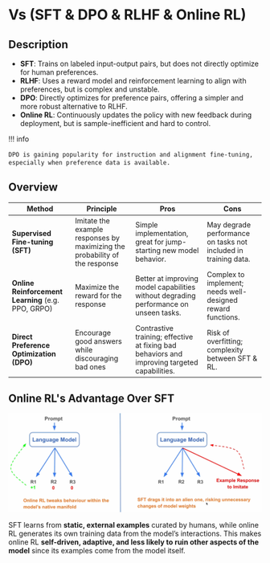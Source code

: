 # Vs (SFT & DPO & RLHF & Online RL)

## Description

- **SFT**: Trains on labeled input-output pairs, but does not directly optimize for human preferences.
- **RLHF**: Uses a reward model and reinforcement learning to align with preferences, but is complex and unstable.
- **DPO**: Directly optimizes for preference pairs, offering a simpler and more robust alternative to RLHF.
- **Online RL**: Continuously updates the policy with new feedback during deployment, but is sample-inefficient and hard to control.

!!! info

    DPO is gaining popularity for instruction and alignment fine-tuning, especially when preference data is available.

## Overview

| Method                                             | Principle                                                                   | Pros                                                                                         | Cons                                                            |
| -------------------------------------------------- | --------------------------------------------------------------------------- | -------------------------------------------------------------------------------------------- | --------------------------------------------------------------- |
| **Supervised Fine-tuning (SFT)**                   | Imitate the example responses by maximizing the probability of the response | Simple implementation, great for jump-starting new model behavior.                           | May degrade performance on tasks not included in training data. |
| **Online Reinforcement Learning** (e.g. PPO, GRPO) | Maximize the reward for the response                                        | Better at improving model capabilities without degrading performance on unseen tasks.        | Complex to implement; needs well-designed reward functions.     |
| **Direct Preference Optimization (DPO)**           | Encourage good answers while discouraging bad ones                          | Contrastive training; effective at fixing bad behaviors and improving targeted capabilities. | Risk of overfitting; complexity between SFT & RL.               |

## Online RL's Advantage Over SFT

![](~vs_sft_and_dpo_and_rlhf_and_online_rl/online_rl_vs_sft.png)

SFT learns from **static, external examples** curated by humans, while online RL generates its own training data from the model’s interactions. This makes online RL **self-driven, adaptive, and less likely to ruin other aspects of the model** since its examples come from the model itself.
